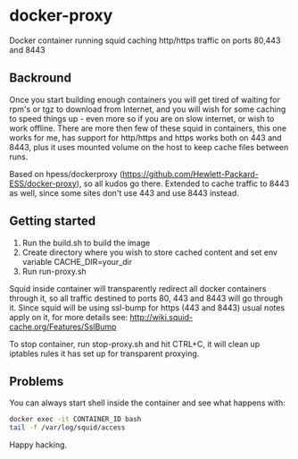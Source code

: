 # docker-proxy
Docker container running squid caching http/https traffic on ports 80,443 and 8443


## Backround

Once you start building enough containers you will get tired of waiting for rpm's or tgz to download from Internet, and you will wish for some caching to speed things up - even more so if you are on slow internet, or wish to work offline. There are more then few of these squid in containers, this one works for me, has support for http/https and https works both on 443 and 8443, plus it uses mounted volume on the host to keep cache files between runs.


Based on hpess/dockerproxy (https://github.com/Hewlett-Packard-ESS/docker-proxy), so all kudos go there. Extended to cache traffic to 8443 as well, since some sites don't use 443 and use 8443 instead.

## Getting started

1. Run the build.sh to build the image
2. Create directory where you wish to store cached content and set env variable CACHE_DIR=your_dir
3. Run run-proxy.sh

Squid inside container will transparently redirect all docker containers through it, so all traffic destined to ports 80, 443 and 8443 will go through it. Since squid will be using ssl-bump for https (443 and 8443) usual notes apply on it, for more details see: http://wiki.squid-cache.org/Features/SslBump

To stop container, run stop-proxy.sh and hit CTRL+C, it will clean up iptables rules it has set up for transparent proxying.

## Problems

You can always start shell inside the container and see what happens with:
```bash
docker exec -it CONTAINER_ID bash
tail -f /var/log/squid/access
```

Happy hacking.
